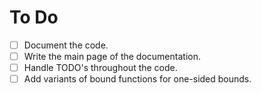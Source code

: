 # To Do

* [ ] Document the code.
* [ ] Write the main page of the documentation.
* [ ] Handle TODO's throughout the code.
* [ ] Add variants of bound functions for one-sided bounds.
